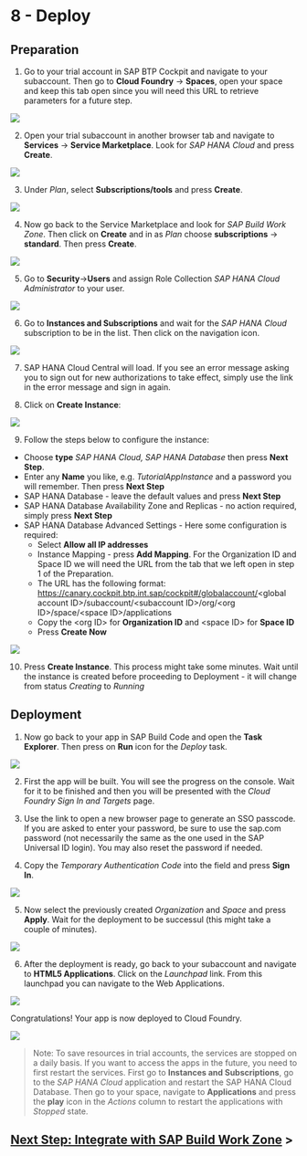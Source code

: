 # 8 - Deploy

## Preparation

1. Go to your trial account in SAP BTP Cockpit and navigate to your subaccount. Then go to **Cloud Foundry** -> **Spaces**, open your space and keep this tab open since you will need this URL to retrieve parameters for a future step.

![](./Images/8_Screenshot_Space_URL.png)

2. Open your trial subaccount in another browser tab and navigate to **Services** -> **Service Marketplace**. Look for *SAP HANA Cloud* and press **Create**.

![](./Images/8_Screenshot_Create_HANA_Cloud.png)

3. Under *Plan*, select **Subscriptions/tools** and press **Create**.

![](./Images/8_Screenshot_Create_HANA_Tools.png)

4. Now go back to the Service Marketplace and look for *SAP Build Work Zone*. Then click on **Create** and in as *Plan* choose **subscriptions** -> **standard**. Then press **Create**.

![](./Images/8_Screenshot_Create_WZ_Service.png)

5. Go to **Security**->**Users** and assign Role Collection *SAP HANA Cloud Administrator* to your user.

![](./Images/8_Screenshot_Assign_Role_Collection.png)

6. Go to **Instances and Subscriptions** and wait for the *SAP HANA Cloud* subscription to be in the list. Then click on the navigation icon.

![](./Images/8_Screenshot_Goto_HANA_Application.png)

7. SAP HANA Cloud Central will load. If you see an error message asking you to sign out for new authorizations to take effect, simply use the link in the error message and sign in again.

8. Click on **Create Instance**:

![](./Images/8_Screenshot_Create_Instance.png)

9. Follow the steps below to configure the instance:

* Choose **type** *SAP HANA Cloud, SAP HANA Database* then press **Next Step**.
* Enter any **Name** you like, e.g. *TutorialAppInstance* and a password you will remember. Then press **Next Step**
* SAP HANA Database - leave the default values and press **Next Step**
* SAP HANA Database Availability Zone and Replicas - no action required, simply press **Next Step**
* SAP HANA Database Advanced Settings - Here some configuration is required:
  * Select **Allow all IP addresses**
  * Instance Mapping - press **Add Mapping**. For the Organization ID and Space ID we will need the URL from the tab that we left open in step 1 of the Preparation.
  * The URL has the following format: https://canary.cockpit.btp.int.sap/cockpit#/globalaccount/<global account ID\>/subaccount/\<subaccount ID\>/org/\<org ID\>/space/\<space ID\>/applications
  * Copy the \<org ID\> for **Organization ID** and \<space ID\> for **Space ID**
  * Press **Create Now**

![](./Images/8_Screenshot_Instance_Config.png)

10. Press **Create Instance**. This process might take some minutes. Wait until the instance is created before proceeding to Deployment - it will change from status *Creating* to *Running*

## Deployment

1. Now go back to your app in SAP Build Code and open the **Task Explorer**. Then press on **Run** icon for the *Deploy* task.

![](./Images/8_Screenshot_Run_Deployment.png)

2. First the app will be built. You will see the progress on the console. Wait for it to be finished and then you will be presented with the *Cloud Foundry Sign In and Targets* page.

3. Use the link to open a new browser page to generate an SSO passcode. If you are asked to enter your password, be sure to use the sap.com password (not necessarily the same as the one used in the SAP Universal ID login). You may also reset the password if needed.

4. Copy the *Temporary Authentication Code* into the field and press **Sign In**.

![](./Images/8_Screenshot_CF_Signin.png)

5. Now select the previously created *Organization* and *Space* and press **Apply**. Wait for the deployment to be successul (this might take a couple of minutes).

![](./Images/8_Screenshot_CF_Targets.png)

6. After the deployment is ready, go back to your subaccount and navigate to **HTML5 Applications**. Click on the *Launchpad* link. From this launchpad you can navigate to the Web Applications.

![](./Images/8_Screenshot_HTML5_Apps.png)

Congratulations! Your app is now deployed to Cloud Foundry.

![](./Images/8_Screenshot_Application_Overview.png)


> Note: To save resources in trial accounts, the services are stopped on a daily basis. If you want to access the apps in the future, you need to first restart the services. First go to **Instances and Subscriptions**, go to the *SAP HANA Cloud* application and restart the SAP HANA Cloud Database. Then go to your space, navigate to **Applications** and press the **play** icon in the *Actions* column to restart the applications with *Stopped* state.

## [Next Step: Integrate with SAP Build Work Zone](./9_Integrate_with_Work_Zone.md) >